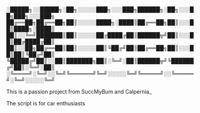░█████╗░░█████╗░██╗░░░░░███╗░░░███╗██████╗░██╗░░░██╗███╗░░░███╗
██╔══██╗██╔══██╗██║░░░░░████╗░████║██╔══██╗██║░░░██║████╗░████║
██║░░╚═╝███████║██║░░░░░██╔████╔██║██████╦╝██║░░░██║██╔████╔██║
██║░░██╗██╔══██║██║░░░░░██║╚██╔╝██║██╔══██╗██║░░░██║██║╚██╔╝██║
╚█████╔╝██║░░██║███████╗██║░╚═╝░██║██████╦╝╚██████╔╝██║░╚═╝░██║
░╚════╝░╚═╝░░╚═╝╚══════╝╚═╝░░░░░╚═╝╚═════╝░░╚═════╝░╚═╝░░░░░╚═╝


This is a passion project from SuccMyBum and Calpernia_

The script is for car enthusiasts
